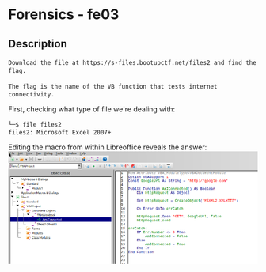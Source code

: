 # Forensics - fe03
## Description
```
Download the file at https://s-files.bootupctf.net/files2 and find the flag.

The flag is the name of the VB function that tests internet connectivity.
```

First, checking what type of file we're dealing with:
```
└─$ file files2                                                                                                     
files2: Microsoft Excel 2007+
```

Editing the macro from within Libreoffice reveals the answer:
![vba](./img/fe03.png)

